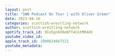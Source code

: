 ```yaml
---
layout: post
title: "SWN Podcast On Tour | with Oliver Green"
date: 2023-08-16
categories: scottish-wrestling-network
author: scottish-wrestling-network
spotify_track_id: 0Io5gnkU6oNfT4CktMR4dV
youtube_video_id: 
apple_track_id: 1000624667522
youtube_metadata: 
---
```

